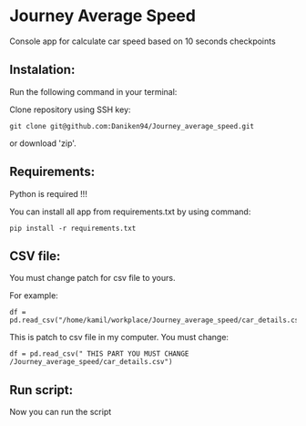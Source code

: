 # Journey Average Speed

Console app for calculate car speed based on 10 seconds checkpoints

## Instalation:

Run the following command in your terminal:

Clone repository using SSH key:

```
git clone git@github.com:Daniken94/Journey_average_speed.git
```
or download 'zip'.

## Requirements:

Python is required !!!


You can install all app from requirements.txt by using command:

```
pip install -r requirements.txt
```

## CSV file:

You must change patch for csv file to yours.

For example:

```
df = pd.read_csv("/home/kamil/workplace/Journey_average_speed/car_details.csv")
```

This is patch to csv file in my computer. You must change:

```
df = pd.read_csv(" THIS PART YOU MUST CHANGE /Journey_average_speed/car_details.csv")
```

## Run script:

Now you can run the script